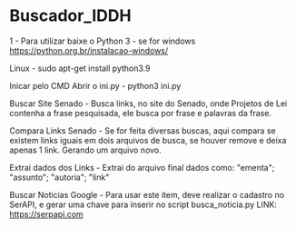 # Buscador_IDDH
1 - Para utilizar baixe o Python 3 - se for windows https://python.org.br/instalacao-windows/

Linux - sudo apt-get install python3.9

Inicar pelo CMD
Abrir o ini.py - python3 ini.py


Buscar Site Senado - Busca links, no site do Senado, onde Projetos de Lei contenha a frase pesquisada, ele busca por frase e palavras da frase.

Compara Links Senado - Se for feita diversas buscas, aqui compara se existem links iguais em dois arquivos de busca, se houver remove e deixa apenas 1 link. Gerando um arquivo novo.

Extrai dados dos Links - Extrai do arquivo final dados como: "ementa"; "assunto"; "autoria"; "link"

Buscar Noticias Google - Para usar este item, deve realizar o cadastro no SerAPI, e gerar uma chave para inserir no script busca_noticia.py
LINK: https://serpapi.com
